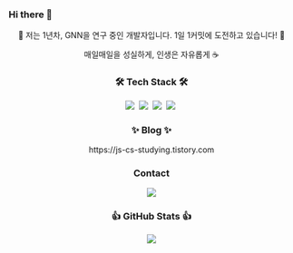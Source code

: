 ### Hi there 👋

<p align="center">
🌱 저는 1년차, GNN을 연구 중인 개발자입니다. 1일 1커밋에 도전하고 있습니다! 🌱
</p>
<p align="center">
매일매일을 성실하게, 인생은 자유롭게 ☕️
</p>
<h3 align="center">🛠 Tech Stack 🛠</h3>

<p align="center">
  <img src="https://img.shields.io/badge/Python-3766AB?style=flat-square&logo=Python&logoColor=white"/></a>&nbsp
  <img src="https://img.shields.io/badge/Flask-092E20?style=flat-square&logo=Flask&logoColor=white"/></a>&nbsp
  <img src="https://img.shields.io/badge/PyTorch-FE642E?style=flat-square&logo=PyTorch&logoColor=white"/></a>&nbsp
  <img src="https://img.shields.io/badge/TensorFlow-FAAC58?style=flat-square&logo=TensorFlow&logoColor=white"/></a>&nbsp
</p>

<h3 align="center">✨ Blog ✨</h3>
<p align="center">https://js-cs-studying.tistory.com</p>

<h3 align="center">Contact</h3>
<p align="center">
  <a href="mailto:jsroh1013@naver.com"><img src="https://img.shields.io/badge/Gmail-d14836?style=flat-square&logo=Gmail&logoColor=white&link=jsroh1013@naver.com"/></a>
</p>
<h3 align="center"> 👍 GitHub Stats 👍 </h3>
<p align="center"> 
  <img src="https://github-readme-stats.vercel.app/api?username=jisu1013&theme=vue&show_icons=true"/></a>
</p>
  
<!--
**jisu1013/jisu1013** is a ✨ _special_ ✨ repository because its `README.md` (this file) appears on your GitHub profile.
<h3 align="center">✨ Resume ✨</h3>
<p align="center">https://jisu1013.notion.site/Resume-94de9d2ebe22446ea60eea288d029f42</p>
Here are some ideas to get you started:-->
<!-- ![Jisu's GitHub stats](https://github-readme-stats.vercel.app/api?username=jisu1013&theme=vue&show_icons=true)
- 🔭 I’m currently working on ...
- 🌱 I’m currently learning ...
- 👯 I’m looking to collaborate on ...
- 🤔 I’m looking for help with ...
- 💬 Ask me about ...
- 📫 How to reach me: ...
- 😄 Pronouns: ...
- ⚡ Fun fact: ...
-->
